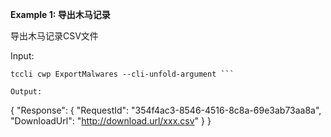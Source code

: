 **Example 1: 导出木马记录**

导出木马记录CSV文件

Input: 

```
tccli cwp ExportMalwares --cli-unfold-argument ```

Output: 
```
{
    "Response": {
        "RequestId": "354f4ac3-8546-4516-8c8a-69e3ab73aa8a",
        "DownloadUrl": "http://download.url/xxx.csv"
    }
}
```

